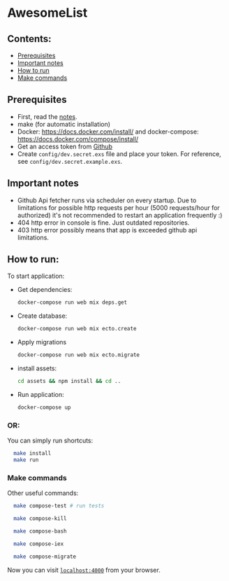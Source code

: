 # AwesomeList

## Contents:

  - [Prerequisites](#prerequisites)
  - [Important notes](#important-notes)
  - [How to run](#how-to-run)
  - [Make commands](#make-commands)

## Prerequisites

- First, read the [notes](#important-notes).
- make (for automatic installation)
- Docker: https://docs.docker.com/install/ and docker-compose: https://docs.docker.com/compose/install/
- Get an access token from [Github](https://help.github.com/en/github/authenticating-to-github/creating-a-personal-access-token-for-the-command-line)
- Create `config/dev.secret.exs` file and place your token. For reference, see `config/dev.secret.example.exs`. 

## Important notes
  - Github Api fetcher runs via scheduler on every startup. Due to limitations for possible http requests per hour (5000 requests/hour for authorized) it's not recommended to restart an application frequently :)
  - 404 http error in console is fine. Just outdated repositories.
  - 403 http error possibly means that app is exceeded github api limitations.

## How to run:
To start application:

  * Get dependencies:
    ```sh
    docker-compose run web mix deps.get
    ```
  * Create database:
    ```sh
    docker-compose run web mix ecto.create
    ```
  * Apply migrations
    ```sh
    docker-compose run web mix ecto.migrate
    ```
  * install assets: 
    ```sh
    cd assets && npm install && cd ..
    ```
  * Run application: 
    ```sh
    docker-compose up
    ```

### OR:

You can simply run shortcuts:
```sh
  make install
  make run
```

### Make commands
Other useful commands:
```sh
  make compose-test # run tests
```

```sh
  make compose-kill
```

```sh
  make compose-bash
```

```sh
  make compose-iex
```

```sh
  make compose-migrate
```


Now you can visit [`localhost:4000`](http://localhost:4000) from your browser.
